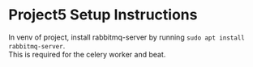 # Project5 Setup Instructions

In venv of project, install rabbitmq-server by running `sudo apt install rabbitmq-server`.
<br>
This is required for the celery worker and beat.